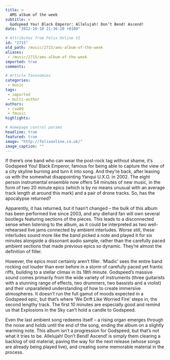 ```yaml
---
title: >
  AMS album of the week
subtitle: >
  Godspeed You! Black Emperor: Allelujah! Don’t Bend! Ascend!
date: "2012-10-18 21:36:20 +0100"

# Attributes from Felix Online V1
id: "2715"
old_path: /music/2715/ams-album-of-the-week
aliases:
 - /music/2715/ams-album-of-the-week
imported: true
comments:

# Article Taxonomies
categories:
 - music
tags:
 - imported
 - multi-author
authors:
 - csw09
 - fmusic
highlights:

# Homepage control params
headline: true
featured: true
image: "http://felixonline.co.uk/"
image_caption: ""
---
```


If there’s one band who can wear the post-rock tag without shame, it’s Godspeed You! Black Emperor, famous for being able to capture the view of a city skyline burning and turn it into song. And they’re back, after leaving us with the somewhat disappointing Yanqui U.X.O. in 2002. The eight person instrumental ensemble now offers 54 minutes of new music, in the form of two 20 minute epics (which is by no means unusual with an average track length at around this mark) and a pair of drone tracks. So, has the apocalypse returned?

Apparently, it has returned, but it hasn’t changed – the bulk of this album has been performed live since 2003, and any diehard fan will own several bootlegs featuring sections of the pieces. This leads to a disconnected sense when listening to the album, as it could be interpreted as two well-rehearsed live jams connected by ambient interludes. Worse still, these interludes sound more like the band picked a note and played it for six minutes alongside a dissonant audio sample, rather than the carefully paced ambient sections that made previous epics so dynamic. They’re almost the definition of filler.

However, the epics most certainly aren’t filler. ‘Mladic’ sees the entire band rocking out louder than ever before in a storm of carefully paced yet frantic riffs, building to a stellar climax in its 18th minute. Godspeed’s massive sound comes primarily from the wide variety of instruments (three guitarists with a stunning range of effects, two drummers, two bassists and a violist) and their unparalleled understanding of how to create immersive atmospheres. It doesn’t run the full gamut of moods expected in a Godspeed epic, but that’s where ‘We Drift Like Worried Fire’ steps in, the second lengthy track. The first 10 minutes are especially good and remind us that Explosions in the Sky can’t hold a candle to Godspeed.

Even the last ambient song redeems itself – a rising organ emerges through the noise and holds until the end of the song, ending the album on a slightly warming note. This album isn’t a progression for Godspeed, but that’s not what it tries to be. Allelujah! Don’t Bend! Ascend! is simply them clearing a backlog of old material, paving the way for the next release (whose songs are already being played live), and creating some memorable material in the process.
